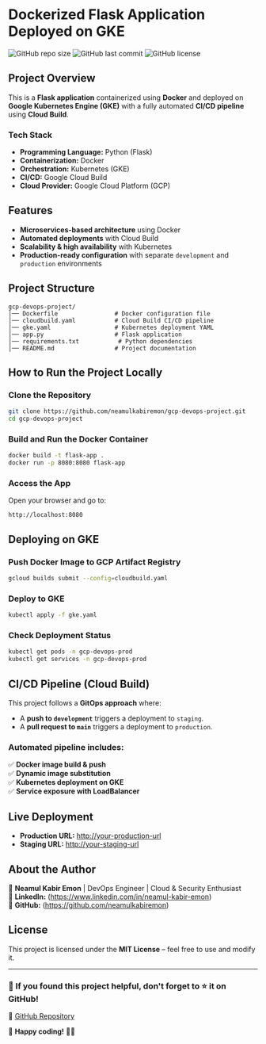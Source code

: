 # Dockerized Flask Application Deployed on GKE

![GitHub repo size](https://img.shields.io/github/repo-size/neamulkabiremon/gcp-devops-project)
![GitHub last commit](https://img.shields.io/github/last-commit/neamulkabiremon/gcp-devops-project)
![GitHub license](https://img.shields.io/github/license/neamulkabiremon/gcp-devops-project)

## Project Overview
This is a **Flask application** containerized using **Docker** and deployed on **Google Kubernetes Engine (GKE)** with a fully automated **CI/CD pipeline** using **Cloud Build**.

### Tech Stack
- **Programming Language:** Python (Flask)
- **Containerization:** Docker
- **Orchestration:** Kubernetes (GKE)
- **CI/CD:** Google Cloud Build
- **Cloud Provider:** Google Cloud Platform (GCP)

## Features
- **Microservices-based architecture** using Docker
- **Automated deployments** with Cloud Build
- **Scalability & high availability** with Kubernetes
- **Production-ready configuration** with separate `development` and `production` environments

## Project Structure
```
gcp-devops-project/
│── Dockerfile                # Docker configuration file
│── cloudbuild.yaml           # Cloud Build CI/CD pipeline
│── gke.yaml                  # Kubernetes deployment YAML
│── app.py                    # Flask application
│── requirements.txt           # Python dependencies
│── README.md                 # Project documentation
```

## How to Run the Project Locally

### Clone the Repository
```bash
git clone https://github.com/neamulkabiremon/gcp-devops-project.git
cd gcp-devops-project
```

### Build and Run the Docker Container
```bash
docker build -t flask-app .
docker run -p 8080:8080 flask-app
```

### Access the App
Open your browser and go to:
```
http://localhost:8080
```

## Deploying on GKE

### Push Docker Image to GCP Artifact Registry
```bash
gcloud builds submit --config=cloudbuild.yaml
```

### Deploy to GKE
```bash
kubectl apply -f gke.yaml
```

### Check Deployment Status
```bash
kubectl get pods -n gcp-devops-prod
kubectl get services -n gcp-devops-prod
```

## CI/CD Pipeline (Cloud Build)
This project follows a **GitOps approach** where:
- A **push to `development`** triggers a deployment to `staging`.
- A **pull request to `main`** triggers a deployment to `production`.

### Automated pipeline includes:
✅ **Docker image build & push**  
✅ **Dynamic image substitution**  
✅ **Kubernetes deployment on GKE**  
✅ **Service exposure with LoadBalancer**  

## Live Deployment
- **Production URL:** [http://your-production-url](#)
- **Staging URL:** [http://your-staging-url](#)

## About the Author
📌 **Neamul Kabir Emon** | DevOps Engineer | Cloud & Security Enthusiast  
🔗 **LinkedIn:** (https://www.linkedin.com/in/neamul-kabir-emon)  
🔗 **GitHub:** (https://github.com/neamulkabiremon)  

## License
This project is licensed under the **MIT License** – feel free to use and modify it.

---

### 🔹 If you found this project helpful, don't forget to ⭐ it on GitHub!  
🔗 [GitHub Repository](https://github.com/neamulkabiremon/gcp-devops-project)

🚀 **Happy coding!** 🎯🔥
